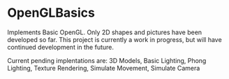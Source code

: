 # OpenGLBasics

Implements Basic OpenGL. Only 2D shapes and pictures have been developed so far. 
This project is currently a work in progress, but will have continued development in the future.

Current pending implentations are:
  3D Models,
  Basic Lighting,
  Phong Lighting,
  Texture Rendering,
  Simulate Movement,
  Simulate Camera
